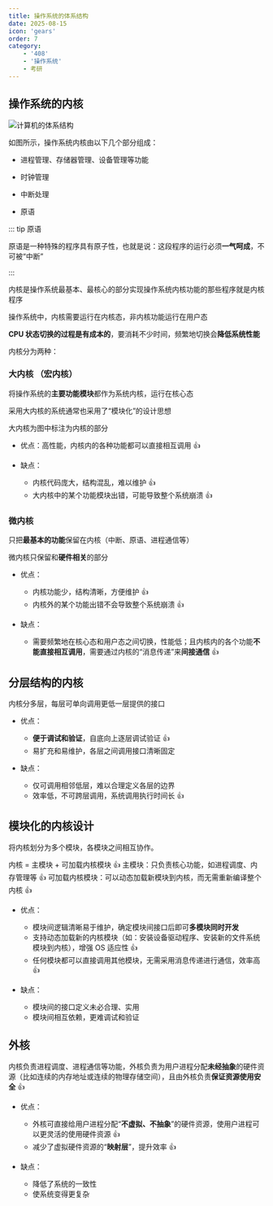 ```yaml
---
title: 操作系统的体系结构
date: 2025-08-15
icon: 'gears'
order: 7
category: 
    - '408'
    - '操作系统'
    - 考研  
---
```


## 操作系统的内核

![计算机的体系结构](//store.s1r0ko.top/svg/m/os/7/1_ver_1.svg)

如图所示，操作系统内核由以下几个部分组成：

- 进程管理、存储器管理、设备管理等功能

- 时钟管理

- 中断处理

- 原语

::: tip 原语

原语是一种特殊的程序具有原子性，也就是说：这段程序的运行必须**一气呵成**，不可被“中断”

:::

内核是操作系统最基本、最核心的部分实现操作系统内核功能的那些程序就是内核程序

操作系统中，内核需要运行在内核态，非内核功能运行在用户态

**CPU 状态切换的过程是有成本的**，要消耗不少时间，频繁地切换会**降低系统性能**

内核分为两种：

### 大内核 （宏内核）

将操作系统的**主要功能模块**都作为系统内核，运行在核心态

采用大内核的系统通常也采用了“模块化”的设计思想

大内核为图中标注为内核的部分

- 优点：高性能，内核内的各种功能都可以直接相互调用 :thumbsup:

- 缺点：
    - 内核代码庞大，结构混乱，难以维护 :thumbsup:
    - 大内核中的某个功能模块出错，可能导致整个系统崩溃 :thumbsup:

### 微内核

只把**最基本的功能**保留在内核（中断、原语、进程通信等）

微内核只保留和**硬件相关**的部分

- 优点：
    - 内核功能少，结构清晰，方便维护 :thumbsup:
    - 内核外的某个功能出错不会导致整个系统崩溃 :thumbsup:

- 缺点：
    - 需要频繁地在核心态和用户态之间切换，性能低；且内核内的各个功能**不能直接相互调用**，需要通过内核的“消息传递”来**间接通信** :thumbsup:

## 分层结构的内核

内核分多层，每层可单向调用更低一层提供的接口

- 优点：
    - **便于调试和验证**，自底向上逐层调试验证 :thumbsup:
    - 易扩充和易维护，各层之间调用接口清晰固定

- 缺点：
    - 仅可调用相邻低层，难以合理定义各层的边界
    - 效率低，不可跨层调用，系统调用执行时间长 :thumbsup:

## 模块化的内核设计

将内核划分为多个模块，各模块之间相互协作。

内核 = 主模块 + 可加载内核模块 :thumbsup:
主模块：只负责核心功能，如进程调度、内存管理等 :thumbsup:
可加载内核模块：可以动态加载新模块到内核，而无需重新编译整个内核 :thumbsup:

- 优点：
    - 模块间逻辑清晰易于维护，确定模块间接口后即可**多模块同时开发**
    - 支持动态加载新的内核模块（如：安装设备驱动程序、安装新的文件系统模块到内核），增强 OS 适应性 :thumbsup:
    - 任何模块都可以直接调用其他模块，无需采用消息传递进行通信，效率高 :thumbsup:

- 缺点：
    - 模块间的接口定义未必合理、实用
    - 模块间相互依赖，更难调试和验证

## 外核

内核负责进程调度、进程通信等功能，外核负责为用户进程分配**未经抽象**的硬件资源（比如连续的内存地址或连续的物理存储空间），且由外核负责**保证资源使用安全** :thumbsup:

- 优点：
    - 外核可直接给用户进程分配“**不虚拟、不抽象**”的硬件资源，使用户进程可以更灵活的使用硬件资源 :thumbsup:
    - 减少了虚拟硬件资源的“**映射层**”，提升效率 :thumbsup:

- 缺点：
    - 降低了系统的一致性
    - 使系统变得更复杂
